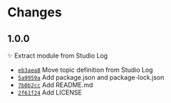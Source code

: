 # Changes

## 1.0.0

✨ Extract module from Studio Log

- [`eb3aea8`](https://github.com/javascript-studio/studio-log-topics/commit/eb3aea8a24e260cc1b924c70c36e8e1933a956e5)
  Move topic definition from Studio Log
- [`5a9959a`](https://github.com/javascript-studio/studio-log-topics/commit/5a9959a937f928478b3d7a9add4dc12ae2b632d1)
  Add package.json and package-lock.json
- [`7b0b2cc`](https://github.com/javascript-studio/studio-log-topics/commit/7b0b2cc5f9d76cba86ffa9c204b0d30d4f659c73)
  Add README.md
- [`2f61f24`](https://github.com/javascript-studio/studio-log-topics/commit/2f61f24dda1164ccf83539e3e68a5e2534599dd1)
  Add LICENSE
